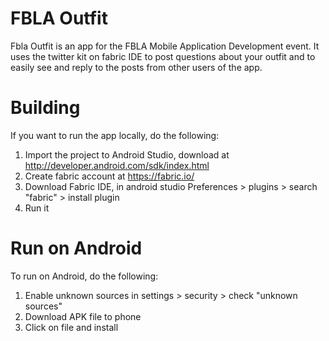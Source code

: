 # FBLA Outfit

Fbla Outfit is an app for the FBLA Mobile Application Development event. 
It uses the twitter kit on fabric IDE to post questions about your outfit and to easily see and reply to the posts from other users of the app.



# Building

If you want to run the app locally, do the following:

1. Import the project to Android Studio, download at http://developer.android.com/sdk/index.html
2. Create fabric account at https://fabric.io/
3. Download Fabric IDE, in android studio Preferences > plugins > search "fabric" > install plugin
4. Run it 

# Run on Android

To run on Android, do the following:

1. Enable unknown sources in settings > security > check "unknown sources"
2. Download APK file to phone
3. Click on file and install
